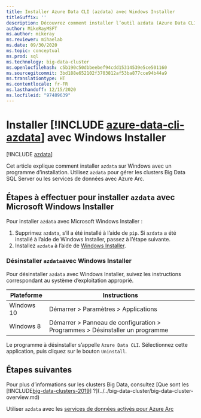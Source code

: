 ```yaml
---
title: Installer Azure Data CLI (azdata) avec Windows Installer
titleSuffix: ''
description: Découvrez comment installer l’outil azdata (Azure Data CLI) avec le programme d’installation.
author: MikeRayMSFT
ms.author: mikeray
ms.reviewer: mihaelab
ms.date: 09/30/2020
ms.topic: conceptual
ms.prod: sql
ms.technology: big-data-cluster
ms.openlocfilehash: c5b190c50dbbeebef94cdd15314539e5ce501160
ms.sourcegitcommit: 3bd188e652102f3703812af53ba877cce94b44a9
ms.translationtype: HT
ms.contentlocale: fr-FR
ms.lasthandoff: 12/15/2020
ms.locfileid: "97489639"
---
```

# <a name="install-azure-data-cli-azdata-with-windows-installer"></a>Installer [!INCLUDE [azure-data-cli-azdata](../../includes/azure-data-cli-azdata.md)] avec Windows Installer

[!INCLUDE [azdata](../../includes/applies-to-version/azdata.md)]

Cet article explique comment installer `azdata` sur Windows avec un programme d’installation. Utilisez `azdata` pour gérer les clusters Big Data SQL Server ou les services de données avec Azure Arc.

## <a name="steps-to-install-azdata-with-the-microsoft-windows-installer"></a>Étapes à effectuer pour installer `azdata` avec Microsoft Windows Installer

Pour installer `azdata` avec Microsoft Windows Installer :

1. Supprimez `azdata`, s’il a été installé à l’aide de `pip`. Si `azdata` a été installé à l’aide de Windows Installer, passez à l’étape suivante.
1. Installez `azdata` à l’aide de [Windows Installer](https://aka.ms/azdata-msi).

### <a name="uninstall-azdata-with-windows-installer"></a>Désinstaller `azdata`avec Windows Installer

Pour désinstaller `azdata` avec Windows Installer, suivez les instructions correspondant au système d’exploitation approprié.

| Plateforme      | Instructions                                           |
| ------------- |--------------------------------------------------------|
| Windows 10| Démarrer > Paramètres > Applications                                |
| Windows 8     | Démarrer > Panneau de configuration > Programmes > Désinstaller un programme |

Le programme à désinstaller s’appelle `Azure Data CLI`. Sélectionnez cette application, puis cliquez sur le bouton `Uninstall`.

## <a name="next-steps"></a>Étapes suivantes

Pour plus d’informations sur les clusters Big Data, consultez [Que sont les [!INCLUDE[big-data-clusters-2019](../../includes/ssbigdataclusters-ver15.md)] ?](../../big-data-cluster/big-data-cluster-overview.md)

Utiliser `azdata` avec les [services de données activés pour Azure Arc](/azure/azure-arc/data/)
